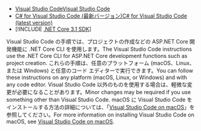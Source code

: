 * [<span data-ttu-id="8d4e8-101">Visual Studio Code</span><span class="sxs-lookup"><span data-stu-id="8d4e8-101">Visual Studio Code</span></span>](https://code.visualstudio.com/download)
* [<span data-ttu-id="8d4e8-102">C# for Visual Studio Code (最新バージョン)</span><span class="sxs-lookup"><span data-stu-id="8d4e8-102">C# for Visual Studio Code (latest version)</span></span>](https://marketplace.visualstudio.com/items?itemName=ms-dotnettools.csharp)
* [!INCLUDE [.NET Core 3.1 SDK](~/includes/3.1-SDK.md)]

<span data-ttu-id="8d4e8-103">Visual Studio Code の手順では、プロジェクトの作成などの ASP.NET Core 開発機能に .NET Core CLI を使用します。</span><span class="sxs-lookup"><span data-stu-id="8d4e8-103">The Visual Studio Code instructions use the .NET Core CLI for ASP.NET Core development functions such as project creation.</span></span> <span data-ttu-id="8d4e8-104">これらの手順は、任意のプラットフォーム (macOS、Linux、または Windows) と任意のコード エディターで実行できます。</span><span class="sxs-lookup"><span data-stu-id="8d4e8-104">You can follow these instructions on any platform (macOS, Linux, or Windows) and with any code editor.</span></span> <span data-ttu-id="8d4e8-105">Visual Studio Code 以外のものを使用する場合は、軽微な変更が必要になることがあります。</span><span class="sxs-lookup"><span data-stu-id="8d4e8-105">Minor changes may be required if you use something other than Visual Studio Code.</span></span> <span data-ttu-id="8d4e8-106">macOS に Visual Studio Code をインストールする方法の詳細については、「[Visual Studio Code on macOS](https://code.visualstudio.com/docs/setup/mac)」を参照してください。</span><span class="sxs-lookup"><span data-stu-id="8d4e8-106">For more information on installing Visual Studio Code on macOS, see [Visual Studio Code on macOS](https://code.visualstudio.com/docs/setup/mac).</span></span>
